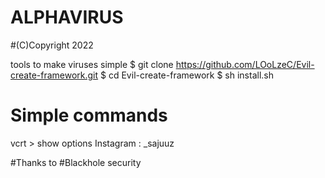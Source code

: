 # ALPHAVIRUS

#(C)Copyright 2022

tools to make viruses simple
$ git clone https://github.com/LOoLzeC/Evil-create-framework.git
$ cd Evil-create-framework
$ sh install.sh

# Simple commands
vcrt > show options
Instagram : _sajuuz

#Thanks to #Blackhole security 
